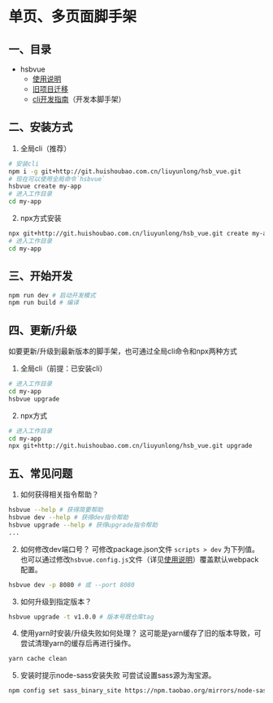 # 单页、多页面脚手架

## 一、目录

* hsbvue
  * [使用说明](docs/USER.md)
  * [旧项目迁移](docs/MIGRATE.md)
  * [cli开发指南](docs/DEVELOPER.md)（开发本脚手架）



## 二、安装方式

1. 全局cli（推荐）
```bash
# 安装cli
npm i -g git+http://git.huishoubao.com.cn/liuyunlong/hsb_vue.git
# 现在可以使用全局命令`hsbvue`
hsbvue create my-app
# 进入工作目录
cd my-app
```

 

2. npx方式安装
```bash
npx git+http://git.huishoubao.com.cn/liuyunlong/hsb_vue.git create my-app
# 进入工作目录
cd my-app
```



## 三、开始开发

```bash
npm run dev # 启动开发模式
npm run build # 编译
```



## 四、更新/升级

如要更新/升级到最新版本的脚手架，也可通过全局cli命令和npx两种方式

1. 全局cli（前提：已安装cli）
```bash
# 进入工作目录
cd my-app
hsbvue upgrade
```

 

2. npx方式
```bash
# 进入工作目录
cd my-app
npx git+http://git.huishoubao.com.cn/liuyunlong/hsb_vue.git upgrade
```



## 五、常见问题

1. 如何获得相关指令帮助？
```bash
hsbvue --help # 获得简要帮助
hsbvue dev --help # 获得dev指令帮助
hsbvue upgrade --help # 获得upgrade指令帮助
...
```

 

2. 如何修改dev端口号？
可修改package.json文件 `scripts > dev` 为下列值。也可以通过修改`hsbvue.config.js`文件（详见[使用说明](docs/USER.md)）覆盖默认webpack配置。
```bash
hsbvue dev -p 8080 # 或 --port 8080
```

 

3. 如何升级到指定版本？
```bash
hsbvue upgrade -t v1.0.0 # 版本号既仓库tag
```



4. 使用yarn时安装/升级失败如何处理？
这可能是yarn缓存了旧的版本导致，可尝试清理yarn的缓存后再进行操作。
```bash
yarn cache clean
```



5. 安装时提示node-sass安装失败
可尝试设置sass源为淘宝源。
```bash
npm config set sass_binary_site https://npm.taobao.org/mirrors/node-sass/
```

